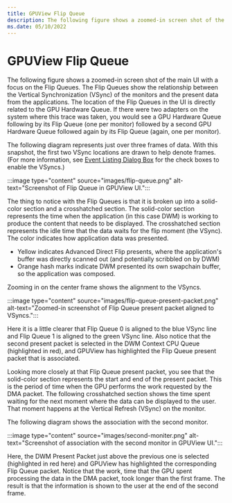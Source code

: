 ```yaml
---
title: GPUView Flip Queue
description: The following figure shows a zoomed-in screen shot of the main UI with a focus on the Flip Queues. 
ms.date: 05/10/2022
---
```


# GPUView Flip Queue

The following figure shows a zoomed-in screen shot of the main UI with a focus on the Flip Queues. The Flip Queues show the relationship between the Vertical Synchronization (VSync) of the monitors and the present data from the applications. The location of the Flip Queues in the UI is directly related to the GPU Hardware Queue. If there were two adapters on the system where this trace was taken, you would see a GPU Hardware Queue following by its Flip Queue (one per monitor) followed by a second GPU Hardware Queue followed again by its Flip Queue (again, one per monitor).

The following diagram represents just over three frames of data. With this snapshot, the first two VSync locations are drawn to help denote frames. (For more information, see [Event Listing Dialog Box](event-listing-dialog-box.md) for the check boxes to enable the VSyncs.)

:::image type="content" source="images/flip-queue.png" alt-text="Screenshot of Flip Queue in GPUView UI.":::

The thing to notice with the Flip Queues is that it is broken up into a solid-color section and a crosshatched section. The solid-color section represents the time when the application (in this case DWM) is working to produce the content that needs to be displayed. The crosshatched section represents the idle time that the data waits for the flip moment (the VSync). The color indicates how application data was presented. 
- Yellow indicates Advanced Direct Flip presents, where the application's buffer was directly scanned out (and potentially scribbled on by DWM)
- Orange hash marks indicate DWM presented its own swapchain buffer, so the application was composed.

Zooming in on the center frame shows the alignment to the VSyncs.

:::image type="content" source="images/flip-queue-present-packet.png" alt-text="Zoomed-in screenshot of Flip Queue present packet aligned to VSyncs.":::

Here it is a little clearer that Flip Queue 0 is aligned to the blue VSync line and Flip Queue 1 is aligned to the green VSync line. Also notice that the second present packet is selected in the DWM Context CPU Queue (highlighted in red), and GPUView has highlighted the Flip Queue present packet that is associated.

Looking more closely at that Flip Queue present packet, you see that the solid-color section represents the start and end of the present packet. This is the period of time when the GPU performs the work requested by the DMA packet. The following crosshatched section shows the time spent waiting for the next moment where the data can be displayed to the user. That moment happens at the Vertical Refresh (VSync) on the monitor.

The following diagram shows the association with the second monitor.

:::image type="content" source="images/second-moniter.png" alt-text="Screenshot of association with the second monitor in GPUView UI.":::

Here, the DWM Present Packet just above the previous one is selected (highlighted in red here) and GPUView has highlighted the corresponding Flip Queue packet. Notice that the work, time that the GPU spent processing the data in the DMA packet, took longer than the first frame. The result is that the information is shown to the user at the end of the second frame.
